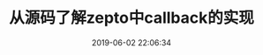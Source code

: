 ---
title: 从源码了解zepto中callback的实现
date: 2019-06-02 22:06:34
tags:
- Promise相关
- 源码学习
categories:
- Javascript
---